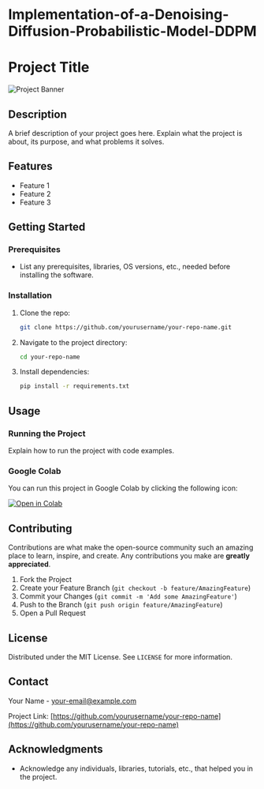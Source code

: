 # Implementation-of-a-Denoising-Diffusion-Probabilistic-Model-DDPM


# Project Title

![Project Banner](https://via.placeholder.com/800x200.png?text=Project+Banner)

## Description

A brief description of your project goes here. Explain what the project is about, its purpose, and what problems it solves.

## Features

- Feature 1
- Feature 2
- Feature 3

## Getting Started

### Prerequisites

- List any prerequisites, libraries, OS versions, etc., needed before installing the software.

### Installation

1. Clone the repo:
    ```bash
    git clone https://github.com/yourusername/your-repo-name.git
    ```
2. Navigate to the project directory:
    ```bash
    cd your-repo-name
    ```
3. Install dependencies:
    ```bash
    pip install -r requirements.txt
    ```

## Usage

### Running the Project

Explain how to run the project with code examples.

### Google Colab

You can run this project in Google Colab by clicking the following icon:

[![Open in Colab](https://colab.research.google.com/assets/colab-badge.svg)](https://colab.research.google.com/github/yourusername/your-repo-name/blob/main/your_notebook.ipynb)

## Contributing

Contributions are what make the open-source community such an amazing place to learn, inspire, and create. Any contributions you make are **greatly appreciated**.

1. Fork the Project
2. Create your Feature Branch (`git checkout -b feature/AmazingFeature`)
3. Commit your Changes (`git commit -m 'Add some AmazingFeature'`)
4. Push to the Branch (`git push origin feature/AmazingFeature`)
5. Open a Pull Request

## License

Distributed under the MIT License. See `LICENSE` for more information.

## Contact

Your Name - [your-email@example.com](mailto:your-email@example.com)

Project Link: [https://github.com/yourusername/your-repo-name](https://github.com/yourusername/your-repo-name)

## Acknowledgments

- Acknowledge any individuals, libraries, tutorials, etc., that helped you in the project.
